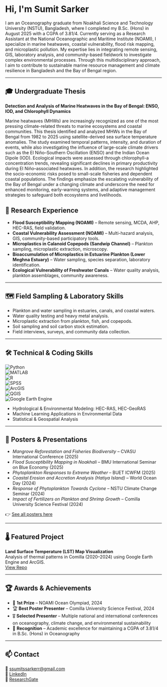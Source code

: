 # Hi, I'm Sumit Sarker  

I am an Oceanography graduate from Noakhali Science and Technology University (NSTU), Bangladesh, where I completed my B.Sc. (Hons) in August 2025 with a CGPA of 3.81/4. Currently serving as a Research Assistant at the National Oceanographic and Maritime Institute (NOAMI), I specialize in marine heatwaves, coastal vulnerability, flood risk mapping, and microplastic pollution. My expertise lies in integrating remote sensing, GIS, laboratory analysis, and community-based fieldwork to investigate complex environmental processes. Through this multidisciplinary approach, I aim to contribute to sustainable marine resource management and climate resilience in Bangladesh and the Bay of Bengal region.

---

## 🎓 Undergraduate Thesis  
**Detection and Analysis of Marine Heatwaves in the Bay of Bengal: ENSO, IOD, and Chlorophyll Dynamics**  

Marine heatwaves (MHWs) are increasingly recognized as one of the most pressing climate-related threats to marine ecosystems and coastal communities. This thesis identified and analyzed MHWs in the Bay of Bengal from 1982 to 2025 using satellite-derived sea surface temperature anomalies. The study examined temporal patterns, intensity, and duration of events, while also investigating the influence of large-scale climate drivers such as the El Niño–Southern Oscillation (ENSO) and the Indian Ocean Dipole (IOD). Ecological impacts were assessed through chlorophyll-a concentration trends, revealing significant declines in primary productivity during El Niño–associated heatwaves. In addition, the research highlighted the socio-economic risks posed to small-scale fisheries and dependent coastal populations. The findings emphasize the escalating vulnerability of the Bay of Bengal under a changing climate and underscore the need for enhanced monitoring, early-warning systems, and adaptive management strategies to safeguard both ecosystems and livelihoods.  



## 🔬 Research Experience  
- **Flood Susceptibility Mapping (NOAMI)** – Remote sensing, MCDA, AHP, HEC-RAS, field validation.  
- **Coastal Vulnerability Assessment (NOAMI)** – Multi-hazard analysis, GIS, community-based participatory tools.  
- **Microplastics in Calanoid Copepods (Sandwip Channel)** – Plankton sampling, microplastic extraction, microscopy.  
- **Bioaccumulation of Microplastics in Estuarine Plankton (Lower Meghna Estuary)** – Water sampling, species separation, laboratory identification.  
- **Ecological Vulnerability of Freshwater Canals** – Water quality analysis, plankton assemblages, community awareness.  

---

## 🗺️ Field Sampling & Laboratory Skills  
- Plankton and water sampling in estuaries, canals, and coastal waters.  
- Water quality testing and heavy metal analysis.  
- Microplastic extraction from plankton, fish, and copepods.  
- Soil sampling and soil carbon stock estimation.  
- Field interviews, surveys, and community data collection.  

---

## 🛠️ Technical & Coding Skills  
![Python](https://img.shields.io/badge/Python-3776AB?style=flat&logo=python&logoColor=white)  
![MATLAB](https://img.shields.io/badge/MATLAB-orange?style=flat&logo=Mathworks&logoColor=white)  
![R](https://img.shields.io/badge/R-276DC3?style=flat&logo=r&logoColor=white)  
![SPSS](https://img.shields.io/badge/SPSS-003366?style=flat&logo=ibm&logoColor=white)  
![ArcGIS](https://img.shields.io/badge/ArcGIS-2E7D32?style=flat&logo=esri&logoColor=white)  
![QGIS](https://img.shields.io/badge/QGIS-589632?style=flat&logo=qgis&logoColor=white)  
![Google Earth Engine](https://img.shields.io/badge/Google%20Earth%20Engine-4285F4?style=flat&logo=googleearth&logoColor=white)  
- Hydrological & Environmental Modeling: HEC-RAS, HEC-GeoRAS  
- Machine Learning Applications in Environmental Data  
- Statistical & Geospatial Analysis  

---

## 📌 Posters & Presentations  
- *Mangrove Reforestation and Fisheries Biodiversity* – CVASU International Conference (2025)  
- *Flood Susceptibility Mapping in Noakhali* – BMU International Seminar on Blue Economy (2025)  
- *Phytoplankton Responses to Extreme Weather* – BUET ICWFM (2025)  
- *Coastal Erosion and Accretion Analysis (Hatiya Island)* – World Ocean Day (2024)  
- *Response of Phytoplankton Towards Cyclone* – NSTU Climate Change Seminar (2024)  
- *Impact of Fertilizers on Plankton and Shrimp Growth* – Comilla University Science Festival (2024)  

👉 [See all posters here](https://github.com/ssumitssarkerr/Posters-and-Presentations)  

---

## 🌡️ Featured Project  
**Land Surface Temperature (LST) Map Visualization**  
Analysis of thermal patterns in Comilla (2020–2024) using Google Earth Engine and ArcGIS.  
[View Repo](https://github.com/ssumitssarkerr/Land-Surface-Temperature-Map-Visualization)  

---

## 🏆 Awards & Achievements  
- 🥇 **1st Prize** – NOAMI Ocean Olympiad, 2024  
- 🏆 **Best Poster Presenter** – Comilla University Science Festival, 2024  
- 🎖️ **Selected Presenter** – Multiple national and international conferences on oceanography, climate change, and environmental sustainability  
- 📜 **Recognition** – Academic excellence for maintaining a CGPA of 3.81/4 in B.Sc. (Hons) in Oceanography  


---

## 📫 Contact  
📧 [ssumitssarkerr@gmail.com](mailto:ssumitssarkerr@gmail.com)  
🔗 [LinkedIn](https://www.linkedin.com/in/sumitsarker/)  
🔗 [ResearchGate](https://www.researchgate.net/profile/Sumit-Sarker)  
